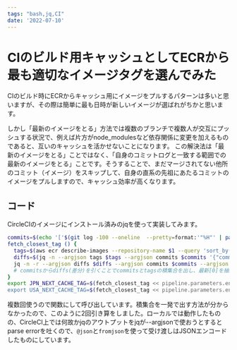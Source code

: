 ```yaml
---
tags: "bash,jq,CI"
date: '2022-07-10'
---
```


# CIのビルド用キャッシュとしてECRから最も適切なイメージタグを選んでみた

CIのビルド時にECRからキャッシュ用にイメージをプルするパターンは多いと思いますが、その際は簡単に最も日時が新しいイメージが選ばれがちかと思います。

しかし「最新のイメージをとる」方法では複数のブランチで複数人が交互にプッシュする状況で、例えば片方がnode_modulesなど依存関係に変更を加えるものであると、互いのキャッシュを活かせないことになります。
この解決法は「最新のイメージをとる」ことではなく、「自身のコミットログと一致する範囲での最新のイメージをとる」ことです。そうすることで、まだマージされてない他所のコミット（イメージ）をスキップして、自身の直系の先祖にあたるコミットのイメージをプルしますので、キャッシュ効率が高くなります。

## コード

CircleCIのイメージにインストール済みのjqを使って実装してみます。

```bash
commits=$(echo '['$(git log -100 --oneline  --pretty=format:'"%H"' | paste -sd "," -)']' | jq '@json') # commitidの配列化
fetch_closest_tag () {
  tags=$(aws ecr describe-images --repository-name $1 --query 'sort_by(imageDetails,& imagePushedAt)[].imageTags' --region $2 | jq '. | flatten | @json') # ecrタグの配列化（コミットID＝タグである前提）
  diffs=$(jq -n --argjson tags $tags --argjson commits $commits '{"commits": $commits|fromjson, "tags": $tags|fromjson} | .commits-.tags | @json') # ecrに無い差分の検出
  jq -n -r --argjson diffs $diffs --argjson commits $commits --argjson tags $tags '{"commits": $commits|fromjson, "diffs": $diffs|fromjson} | .commits-.diffs | .[0] // ($tags|fromjson[-1])'
  # commitsからdiffs(差分)を引くことでcommitsとtagsの積集合を出し、最新[0]を抽出。重複がなければECRタグ上で最新ものを出す
}
export JPN_NEXT_CACHE_TAG=$(fetch_closest_tag << pipeline.parameters.env >>-jpn-next ${<< parameters.jpn-region >>})
export USA_NEXT_CACHE_TAG=$(fetch_closest_tag << pipeline.parameters.env >>-usa-next ${<< parameters.usa-region >>})

```

複数回使うので関数にして呼び出しています。積集合を一発で出す方法が分からなかったので、このように2回引き算をしました。ローカルでは動作したものの、CircleCI上では何故かjqのアウトプットをjqが--argjsonで使おうとするとparse errorを吐くので、`@json`と`fromjson`を使って受け渡しはJSONエンコードしたものにしています。
